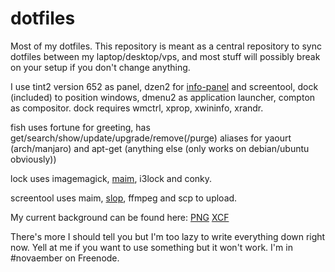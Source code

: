 dotfiles
========

Most of my dotfiles. This repository is meant as a central repository to sync dotfiles between my laptop/desktop/vps, and most stuff will possibly break on your setup if you don't change anything.

I use tint2 version 652 as panel, dzen2 for [info-panel](http://github.com/Darkwater124/info-panel) and screentool, dock (included) to position windows, dmenu2 as application launcher, compton as compositor.
dock requires wmctrl, xprop, xwininfo, xrandr.

fish uses fortune for greeting, has get/search/show/update/upgrade/remove(/purge) aliases for yaourt (arch/manjaro) and apt-get (anything else (only works on debian/ubuntu obviously))

lock uses imagemagick, [maim](http://github.com/naelstrof/maim), i3lock and conky.

screentool uses maim, [slop](http://github.com/naelstrof/slop), ffmpeg and scp to upload.

My current background can be found here: [PNG](http://novaember.com/s/background.png) [XCF](http://novaember.com/s/background.xcf)


There's more I should tell you but I'm too lazy to write everything down right now. Yell at me if you want to use something but it won't work. I'm in #novaember on Freenode.
